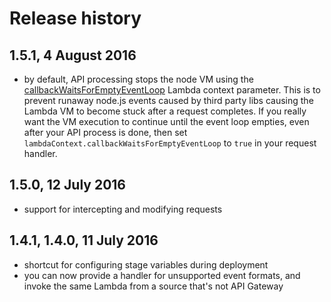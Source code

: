 # Release history

## 1.5.1, 4 August 2016

- by default, API processing stops the node VM using the [callbackWaitsForEmptyEventLoop](http://docs.aws.amazon.com/lambda/latest/dg/nodejs-prog-model-context.html) Lambda context parameter. This is to prevent runaway node.js events caused by third party libs causing the Lambda VM to become stuck after a request completes. If you really want the VM execution to continue until the event loop empties, even after your API process is done, then set `lambdaContext.callbackWaitsForEmptyEventLoop` to `true` in your request handler.

## 1.5.0, 12 July 2016

- support for intercepting and modifying requests

## 1.4.1, 1.4.0, 11 July 2016

- shortcut for configuring stage variables during deployment
- you can now provide a handler for unsupported event formats, and invoke the same Lambda from a source that's not API Gateway
